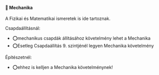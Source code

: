#### 🔴 Mechanika

A Fizikai és Matematikai ismeretek is ide tartoznak.

Csapdaállításnál:
- ⭕mechanikus csapdák állításához követelmény lehet a Mechanika
- ⭕Esetleg Csapdaállítás 9. szintjénél legyen Mechanika követelmény

Építészetnél:
- ⭕ehhez is kelljen a Mechanika követelménynek!
